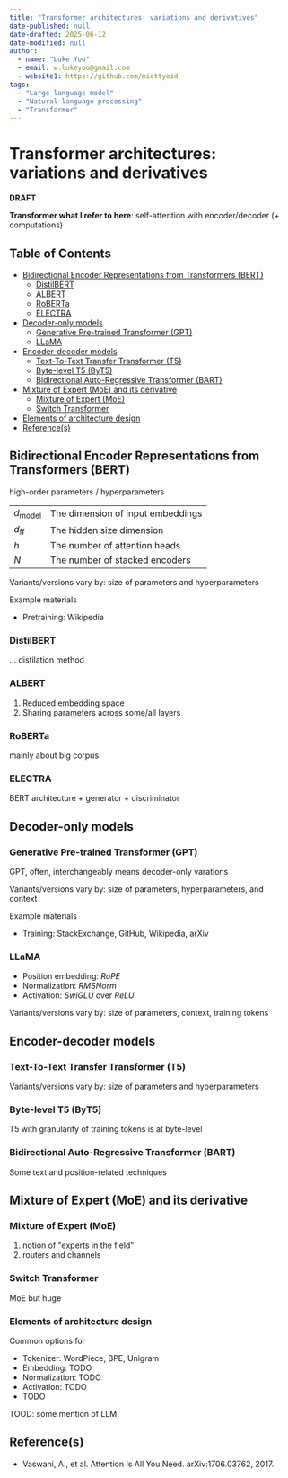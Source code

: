 ```yaml
---
title: "Transformer architectures: variations and derivatives"
date-published: null
date-drafted: 2025-06-12
date-modified: null
author:
  - name: "Luke Yoo"
  - email: w.lukeyoo@gmail.com
  - website1: https://github.com/micttyoid
tags:
  - "Large language model"
  - "Natural language processing"
  - "Transformer"
---
```


# Transformer architectures: variations and derivatives

**DRAFT**

**Transformer what I refer to here**: self-attention with encoder/decoder (+ computations)

## Table of Contents
- [Bidirectional Encoder Representations from Transformers (BERT)](#bidirectional-encoder-representations-from-transformers-bert)
  - [DistilBERT](#distilbert)
  - [ALBERT](#albert)
  - [RoBERTa](#roberta)
  - [ELECTRA](#electra)
- [Decoder-only models](#decoder-only-models)
  - [Generative Pre-trained Transformer (GPT)](#generative-pre-trained-transformer-gpt)
  - [LLaMA](#llama)
- [Encoder-decoder models](#encoder-decoder-models)
  - [Text-To-Text Transfer Transformer (T5)](#text-to-text-transfer-transformer-t5)
  - [Byte-level T5 (ByT5)](#byte-level-t5-byt5)
  - [Bidirectional Auto-Regressive Transformer (BART)](#bidirectional-auto-regressive-transformer-bart)
- [Mixture of Expert (MoE) and its derivative](#mixture-of-expert-moe-and-its-derivative)
  - [Mixture of Expert (MoE)](#mixture-of-expert-moe)
  - [Switch Transformer](#switch-transformer)
- [Elements of architecture design](#elements-of-architecture-design)
- [Reference(s)](#references)

## Bidirectional Encoder Representations from Transformers (BERT)

high-order parameters / hyperparameters

|                     |                                          |
|---------------------|------------------------------------------|
| $d_{\text{model}}$  | The dimension of input embeddings        |
| $d_{\text{ff}}$     | The hidden size dimension                |
| $h$                 | The number of attention heads            |
| $N$                 | The number of stacked encoders           |

Variants/versions vary by: size of parameters and hyperparameters

Example materials
- Pretraining: Wikipedia

### DistilBERT

... distilation method

### ALBERT

1. Reduced embedding space
2. Sharing parameters across some/all layers

### RoBERTa

mainly about big corpus

### ELECTRA

BERT architecture + generator + discriminator

## Decoder-only models

### Generative Pre-trained Transformer (GPT)

GPT, often, interchangeably means decoder-only varations

Variants/versions vary by: size of parameters, hyperparameters, and context

Example materials
- Training: StackExchange, GitHub, Wikipedia, arXiv

### LLaMA 

- Position embedding: _RoPE_
- Normalization: _RMSNorm_
- Activation: _SwiGLU_ over _ReLU_

Variants/versions vary by: size of parameters, context, training tokens

## Encoder-decoder models

### Text-To-Text Transfer Transformer (T5)

Variants/versions vary by: size of parameters and hyperparameters

### Byte-level T5 (ByT5)

T5 with granularity of training tokens is at byte-level

### Bidirectional Auto-Regressive Transformer (BART)

Some text and position-related techniques

## Mixture of Expert (MoE) and its derivative

### Mixture of Expert (MoE)

1. notion of "experts in the field"
2. routers and channels

### Switch Transformer

MoE but huge

### Elements of architecture design

Common options for
- Tokenizer: WordPiece, BPE, Unigram
- Embedding: TODO  
- Normalization: TODO
- Activation: TODO
- TODO

TOOD: some mention of LLM

## Reference(s)

- Vaswani, A., et al. Attention Is All You Need. arXiv:1706.03762, 2017.
